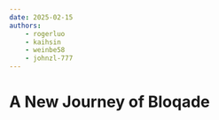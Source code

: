 ```yaml
---
date: 2025-02-15
authors:
    - rogerluo
    - kaihsin
    - weinbe58
    - johnzl-777
---
```


# A New Journey of Bloqade
